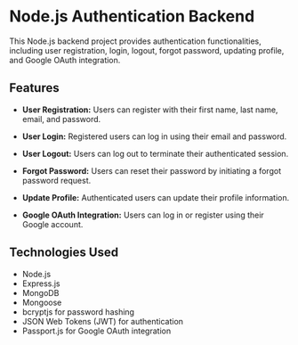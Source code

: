 # Node.js Authentication Backend

This Node.js backend project provides authentication functionalities, including user registration, login, logout, forgot password, updating profile, and Google OAuth integration.

## Features

- **User Registration:** Users can register with their first name, last name, email, and password.

- **User Login:** Registered users can log in using their email and password.

- **User Logout:** Users can log out to terminate their authenticated session.

- **Forgot Password:** Users can reset their password by initiating a forgot password request.

- **Update Profile:** Authenticated users can update their profile information.

- **Google OAuth Integration:** Users can log in or register using their Google account.

## Technologies Used

- Node.js
- Express.js
- MongoDB
- Mongoose
- bcryptjs for password hashing
- JSON Web Tokens (JWT) for authentication
- Passport.js for Google OAuth integration